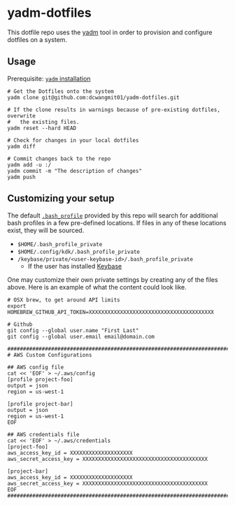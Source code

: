 # yadm-dotfiles

This dotfile repo uses the
[yadm](https://thelocehiliosan.github.io/yadm/docs/overview) tool in order to
provision and configure dotfiles on a system.

## Usage

Prerequisite: [`yadm`
installation](https://thelocehiliosan.github.io/yadm/docs/install)

```
# Get the Dotfiles onto the system
yadm clone git@github.com:dcwangmit01/yadm-dotfiles.git

# If the clone results in warnings because of pre-existing dotfiles, overwrite
#   the existing files.
yadm reset --hard HEAD

# Check for changes in your local dotfiles
yadm diff

# Commit changes back to the repo
yadm add -u :/
yadm commit -m "The description of changes"
yadm push
```

## Customizing your setup


The default [`.bash_profile`](https://github.com/dcwangmit01/yadm-dotfiles/blob/master/.bash_profile#L103) provided by this repo will search for additional bash profiles in a few pre-defined locations.  If files in any of these locations exist, they will be sourced.

* `$HOME/.bash_profile_private`
* `$HOME/.config/kdk/.bash_profile_private`
* `/keybase/private/<user-keybase-id>/.bash_profile_private`
  * If the user has installed [Keybase](https://keybase.io/)

One may customize their own private settings by creating any of the files above.  Here is an example of what the content could look like.

```
# OSX brew, to get around API limits
export HOMEBREW_GITHUB_API_TOKEN=XXXXXXXXXXXXXXXXXXXXXXXXXXXXXXXXXXXXXXXX

# Github
git config --global user.name "First Last"
git config --global user.email email@domain.com

###############################################################################
# AWS Custom Configurations

## AWS config file
cat << 'EOF' > ~/.aws/config
[profile project-foo]
output = json
region = us-west-1

[profile project-bar]
output = json
region = us-west-1
EOF

## AWS credentials file
cat << 'EOF' > ~/.aws/credentials
[project-foo]
aws_access_key_id = XXXXXXXXXXXXXXXXXXXX
aws_secret_access_key = XXXXXXXXXXXXXXXXXXXXXXXXXXXXXXXXXXXXXXXX

[project-bar]
aws_access_key_id = XXXXXXXXXXXXXXXXXXXX
aws_secret_access_key = XXXXXXXXXXXXXXXXXXXXXXXXXXXXXXXXXXXXXXXX
EOF
###############################################################################
```
